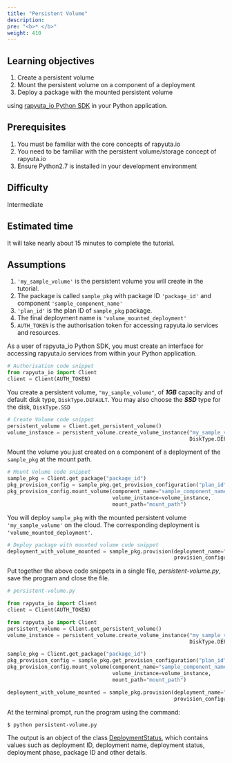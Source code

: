 ```yaml
---
title: "Persistent Volume"
description:
pre: "<b>* </b>"
weight: 410
---
```

## Learning objectives

1. Create a persistent volume
2. Mount the persistent volume on a component of a deployment
3. Deploy a package with the mounted persistent volume

using [rapyuta_io Python SDK](/python-sdk) in your Python application.

## Prerequisites

1. You must be familiar with the core concepts of rapyuta.io
2. You need to be familiar with the persistent volume/storage concept of rapyuta.io
3. Ensure Python2.7 is installed in your development environment

## Difficulty
Intermediate

## Estimated time
It will take nearly about 15 minutes to complete the tutorial.

## Assumptions

1. `'my_sample_volume'` is the persistent volume you will create in the tutorial.
2. The package is called `sample_pkg` with package ID `'package_id'` and component
`'sample_component_name'`
3. `'plan_id'` is the plan ID of `sample_pkg` package.
4. The final deployment name is `'volume_mounted_deployment'`
5. `AUTH_TOKEN` is the authorisation token for accessing rapyuta.io services and
resources.

As a user of rapyuta_io Python SDK, you must create an interface for accessing
rapyuta.io services from within your Python application.
```python
# Authorisation code snippet
from rapyuta_io import Client
client = Client(AUTH_TOKEN)
```

You create a persistent volume, `"my_sample_volume"`, of **_1GB_** capacity and of
default disk type, `DiskType.DEFAULT`. You may also choose the **_SSD_** type for the
disk, `DiskType.SSD`
```python
# Create Volume code snippet
persistent_volume = Client.get_persistent_volume()
volume_instance = persistent_volume.create_volume_instance("my_sample_volume", 1,
                                                           DiskType.DEFAULT)
```

Mount the volume you just created on a component of a deployment of the `sample_pkg`
at the mount path.

```python
# Mount Volume code snippet
sample_pkg = Client.get_package("package_id")
pkg_provision_config = sample_pkg.get_provision_configuration("plan_id")
pkg_provision_config.mount_volume(component_name="sample_component_name",
                                  volume_instance=volume_instance,
                                  mount_path="mount_path")
```

You will deploy `sample_pkg` with the mounted persistent volume `'my_sample_volume'`
on the cloud. The corresponding deployment is `'volume_mounted_deployment'`.
```python
# Deploy package with mounted volume code snippet
deployment_with_volume_mounted = sample_pkg.provision(deployment_name="volume_mounted_deployment",
                                                      provision_configuration=pkg_provision_config)
```

Put together the above code snippets in a single file, _persistent-volume.py_,
save the program and close the file.
```python
# persistent-volume.py

from rapyuta_io import Client
client = Client(AUTH_TOKEN)

from rapyuta_io import Client
persistent_volume = Client.get_persistent_volume()
volume_instance = persistent_volume.create_volume_instance("my_sample_volume", 1,
                                                           DiskType.DEFAULT)

sample_pkg = Client.get_package("package_id")
pkg_provision_config = sample_pkg.get_provision_configuration("plan_id")
pkg_provision_config.mount_volume(component_name="sample_component_name",
                                  volume_instance=volume_instance,
                                  mount_path="mount_path")

deployment_with_volume_mounted = sample_pkg.provision(deployment_name="volume_mounted_deployment",
                                                      provision_configuration=pkg_provision_config)
```

At the terminal prompt, run the program using the command:
```bash
$ python persistent-volume.py
```

The output is an object of the class [DeploymentStatus](https://closed-betadocs.ep.rapyuta.io/#rapyuta_io.clients.deployment.DeploymentStatus),
which contains values such as deployment ID, deployment name, deployment status,
deployment phase, package ID and other details.
